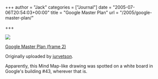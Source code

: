 +++
author = "Jack"
categories = ["Journal"]
date = "2005-07-06T20:54:03+00:00"
title = "Google Master Plan"
url = "/2005/google-master-plan/"

+++

[![][1]][2]

[Google Master Plan (frame 2)][3]

Originally uploaded by [jurvetson][4]. 



Apparently, this Mind Map-like drawing was spotted on a white board in Google's building #43, wherever that is.

 [1]: https://photos16.flickr.com/21469363_639cee8628_m.jpg
 [2]: https://www.flickr.com/photos/jurvetson/21469363/ "photo sharing"
 [3]: https://www.flickr.com/photos/jurvetson/21469363/
 [4]: http://www.flickr.com/people/jurvetson/